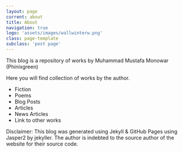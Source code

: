 ```yaml
---
layout: page
current: about
title: About
navigation: true
logo: 'assets/images/wallwinterw.png'
class: page-template
subclass: 'post page'
---
```


This blog is a repository of works by Muhammad Mustafa Monowar (Phinixgreen)

Here you will find collection of works by the author.
- Fiction
- Poems
- Blog Posts
- Articles
- News Articles
- Link to other works

Disclaimer: This blog was generated using Jekyll & GitHub Pages using Jasper2 by jekyller. The author is indebted to the source author of the website for their source code.

